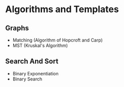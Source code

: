 # Algorithms and Templates

## Graphs
 - Matching (Algorithm of Hopcroft and Carp)
 - MST (Kruskal's Algorithm)

## Search And Sort
 - Binary Exponentiation
 - Binary Search


